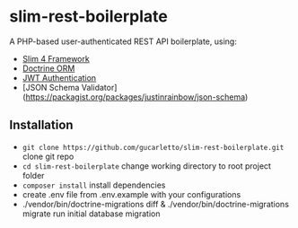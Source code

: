 # slim-rest-boilerplate

A PHP-based user-authenticated REST API boilerplate, using:
* [Slim 4 Framework](https://www.slimframework.com/docs/)
* [Doctrine ORM](https://www.doctrine-project.org/)
* [JWT Authentication](https://github.com/tuupola/slim-jwt-auth)
* [JSON Schema Validator] (https://packagist.org/packages/justinrainbow/json-schema)

## Installation
* `git clone https://github.com/gucarletto/slim-rest-boilerplate.git` clone git repo
* `cd slim-rest-boilerplate` change working directory to root project folder
* `composer install` install dependencies
*  create .env file from .env.example with your configurations
* ./vendor/bin/doctrine-migrations diff & ./vendor/bin/doctrine-migrations migrate run initial database migration